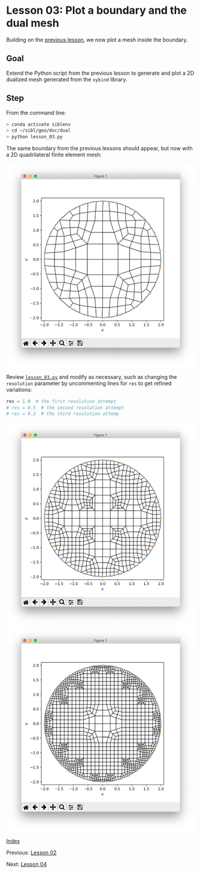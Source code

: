 # Lesson 03: Plot a boundary and the dual mesh

Building on the [previous lesson](lesson_02.md), we now plot a mesh inside the boundary.

## Goal

Extend the Python script from the previous lesson to generate and plot a 2D dualized mesh generated from the `xybind` library.

## Step

From the command line:

```bash
> conda activate siblenv
> cd ~/sibl/geo/doc/dual
> python lesson_03.py
```

The same boundary from the previous lessons should appear, but now with a 2D quadrilateral finite element mesh:

![circle_boundary_mesh](fig/circle_boundary_mesh.png)

Review [`lesson_03.py`](lesson_03.py) and modify as necessary, such as changing the `resolution` parameter by uncommenting lines for `res` to get refined variations:

```python
res = 1.0  # the first resolution attempt
# res = 0.5  # the second resolution attempt
# res = 0.2  # the third resolution attemp
```

![circle_boundary_mesh_res_0p5](fig/circle_boundary_mesh_res_0p5.png)
![circle_boundary_mesh_res_0p25](fig/circle_boundary_mesh_res_0p25.png)

[Index](README.md)

Previous: [Lesson 02](lesson_02.md)

Next: [Lesson 04](lesson_04.md)

